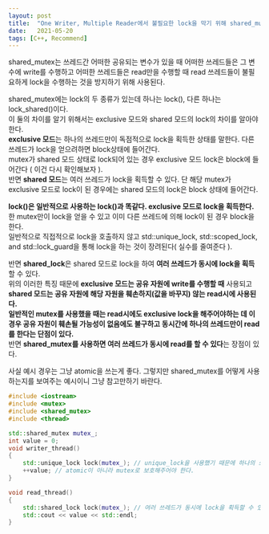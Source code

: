 ```yaml
---
layout: post
title:  "One Writer, Multiple Reader에서 불필요한 lock을 막기 위해 shared_mutex 사용하기"
date:   2021-05-20
tags: [C++, Recommend]
---
```


shared_mutex는 쓰레드간 어떠한 공유되는 변수가 있을 때 어떠한 쓰레드들은 그 변수에 write를 수행하고 어떠한 쓰레드들은 read만을 수행할 때 read 쓰레드들이 불필요하게 lock을 수행하는 것을 방지하기 위해 사용된다.      

shared_mutex에는 lock의 두 종류가 있는데 하나는 lock(), 다른 하나는 lock_shared()이다.    
이 둘의 차이를 알기 위해서는 exclusive 모드와 shared 모드의 lock의 차이를 알아야한다.       
**exclusive 모드**는 하나의 쓰레드만이 독점적으로 lock을 획득한 상태를 말한다. 다른 쓰레드가 lock을 얻으려하면 block상태에 들어간다.       
mutex가 shared 모드 상태로 lock되어 있는 경우 exclusive 모드 lock은 block에 들어간다 ( 이건 다시 확인해보자 ).              
반면 **shared 모드**는 여러 쓰레드가 lock을 획득할 수 있다. 단 해당 mutex가 exclusive 모드로 lock이 된 경우에는 shared 모드의 lock은 block 상태에 들어간다.       

**lock()은 일반적으로 사용하는 lock()과 똑같다. exclusive 모드로 lock을 획득한다.** 한 mutex만이 lock을 얻을 수 있고 이미 다른 쓰레드에 의해 lock이 된 경우 block을 한다.         
일반적으로 직접적으로 lock을 호출하지 않고 std::unique_lock, std::scoped_lock, and std::lock_guard을 통해 lock을 하는 것이 장려된다( 실수를 줄여준다 ).                   

반면 **shared_lock**은 shared 모드로 lock을 하여 **여러 쓰레드가 동시에 lock을 획득**할 수 있다.      
위의 이러한 특징 때문에 **exclusive 모드는 공유 자원에 write를 수행할 때** 사용되고 **shared 모드는 공유 자원에 해당 자원을 훼손하지(값을 바꾸지) 않는 read시에 사용된다.**       
**일반적인 mutex를 사용했을 때는 read시에도 exclusive lock을 해주어야하는 데 이 경우 공유 자원이 훼손될 가능성이 없음에도 불구하고 동시간에 하나의 쓰레드만이 read를 한다는 단점이 있다.**        
반면 **shared_mutex를 사용하면 여러 쓰레드가 동시에 read를 할 수 있다**는 장점이 있다.

사실 예시 경우는 그냥 atomic을 쓰는게 좋다. 그렇지만 shared_mutex를 어떻게 사용하는지를 보여주는 예시이니 그냥 참고만하기 바란다.  
```cpp
#include <iostream>
#include <mutex>
#include <shared_mutex>
#include <thread>

std::shared_mutex mutex_;
int value = 0;
void writer_thread()
{
    std::unique_lock lock(mutex_); // unique_lock을 사용했기 때문에 하나의 쓰레드만 mutex lock에 접근한다. 
    ++value; // atomic이 아니라 mutex로 보호해주어야 한다. 
}

void read_thread()
{
    std::shared_lock lock(mutex_); // 여러 쓰레드가 동시에 lock을 획득할 수 있다. 
    std::cout << value << std::endl;
}
```
